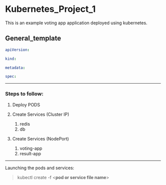 # Kubernetes_Project_1

This is an example voting app application deployed using kubernetes.

## General_template

```YAML
apiVersion:

kind:

metadata:

spec:
```

***

### Steps to follow:

1. Deploy PODS

2. Create Services (Cluster IP)
    1. redis
    2. db
    
3. Create Services (NodePort)
    1. voting-app
    2. result-app


***

Launching the pods and services:
> kubectl create -f <**pod or service file name**>

